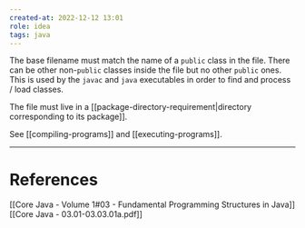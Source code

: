 ```yaml
---
created-at: 2022-12-12 13:01
role: idea
tags: java
---
```


The base filename must match the name of a `public` class in the file. There can be other non-`public` classes inside the file but no other `public` ones. This is used by the `javac` and `java` executables in order to find and process / load classes.

The file must live in a [[package-directory-requirement|directory corresponding to its package]].

See [[compiling-programs]] and [[executing-programs]].

---
# References

[[Core Java - Volume 1#03 - Fundamental Programming Structures in Java]]
[[Core Java - 03.01-03.03.01a.pdf]]